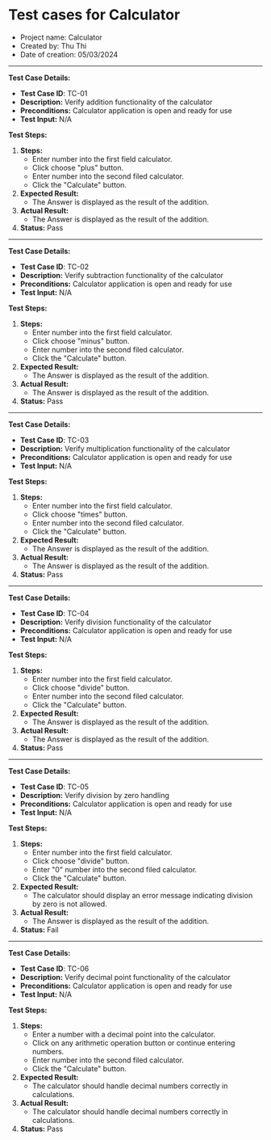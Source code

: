 # Test cases for Calculator
- Project name: Calculator
- Created by: Thu Thi
- Date of creation: 05/03/2024

 
---------------------------

**Test Case Details:**
- **Test Case ID**: TC-01
- **Description:** Verify addition functionality of the calculator
- **Preconditions:** Calculator application is open and ready for use
- **Test Input:** N/A


**Test Steps:**

1. **Steps:**
    -  Enter number into the first field calculator.
    - Click choose "plus" button.
    - Enter number into the second filed calculator.
    - Click the "Calculate" button.
2. **Expected Result:** 
    - The Answer is displayed as the result of the addition.
3. **Actual Result:**
    - The Answer is displayed as the result of the addition.
4. **Status:** Pass

----

**Test Case Details:**
- **Test Case ID**: TC-02
- **Description:** Verify subtraction functionality of the calculator
- **Preconditions:** Calculator application is open and ready for use
- **Test Input:** N/A


**Test Steps:**

1. **Steps:**
    -  Enter number into the first field calculator.
    - Click choose "minus" button.
    - Enter number into the second filed calculator.
    - Click the "Calculate" button.
2. **Expected Result:** 
    - The Answer is displayed as the result of the addition.
3. **Actual Result:**
    - The Answer is displayed as the result of the addition.
4. **Status:** Pass

----

**Test Case Details:**
- **Test Case ID**: TC-03
- **Description:** Verify multiplication  functionality of the calculator
- **Preconditions:** Calculator application is open and ready for use
- **Test Input:** N/A


**Test Steps:**

1. **Steps:**
    -  Enter number into the first field calculator.
    - Click choose "times" button.
    - Enter number into the second filed calculator.
    - Click the "Calculate" button.
2. **Expected Result:** 
    - The Answer is displayed as the result of the addition.
3. **Actual Result:**
    - The Answer is displayed as the result of the addition.
4. **Status:** Pass

----

**Test Case Details:**
- **Test Case ID**: TC-04
- **Description:** Verify division functionality of the calculator
- **Preconditions:** Calculator application is open and ready for use
- **Test Input:** N/A


**Test Steps:**

1. **Steps:**
    -  Enter number into the first field calculator.
    - Click choose "divide" button.
    - Enter number into the second filed calculator.
    - Click the "Calculate" button.
2. **Expected Result:** 
    - The Answer is displayed as the result of the addition.
3. **Actual Result:**
    - The Answer is displayed as the result of the addition.
4. **Status:** Pass
----

**Test Case Details:**
- **Test Case ID**: TC-05
- **Description:** Verify division by zero handling
- **Preconditions:** Calculator application is open and ready for use
- **Test Input:** N/A


**Test Steps:**

1. **Steps:**
    -  Enter number into the first field calculator.
    - Click choose "divide" button.
    - Enter "0" number into the second filed calculator.
    - Click the "Calculate" button.
2. **Expected Result:** 
    - The calculator should display an error message indicating division by zero is not allowed.
3. **Actual Result:**
    - The Answer is displayed as the result of the addition.
4. **Status:** Fail
----


**Test Case Details:**
- **Test Case ID**: TC-06
- **Description:** Verify decimal point functionality of the calculator
- **Preconditions:** Calculator application is open and ready for use
- **Test Input:** N/A


**Test Steps:**

1. **Steps:**
    -  Enter a number with a decimal point into the calculator.
    - Click on any arithmetic operation button or continue entering numbers.
    - Enter number into the second filed calculator.
    - Click the "Calculate" button.
2. **Expected Result:** 
    - The calculator should handle decimal numbers correctly in calculations.
3. **Actual Result:**
    - The calculator should handle decimal numbers correctly in calculations.
4. **Status:** Pass